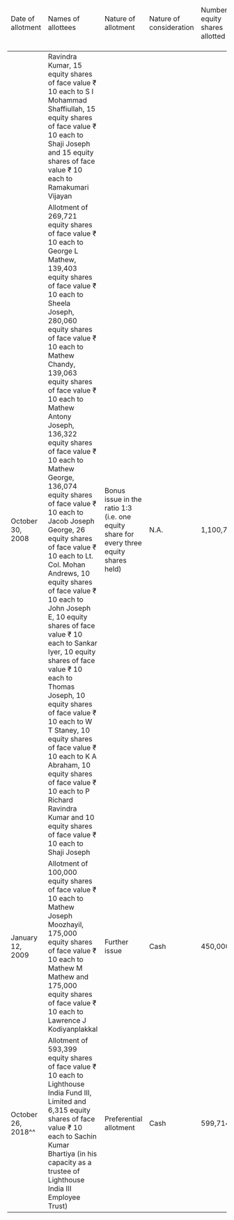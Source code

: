 <table><thead><tr><td>Date of allotment</td><td>Names of allottees</td><td>Nature of allotment</td><td>Nature of consideration</td><td>Number of equity shares allotted</td><td>Face value per equity share (in ₹)</td><td>Issue price per equity share (in ₹)</td><td>Cumulative number of equity shares</td><td>Cumulative paid-up equity share capital (in ₹)</td></tr></thead><tbody><tr><td></td><td>Ravindra Kumar, 15 equity shares of face value ₹ 10 each to S I Mohammad Shaffiullah, 15 equity shares of face value ₹ 10 each to Shaji Joseph and 15 equity shares of face value ₹ 10 each to Ramakumari Vijayan</td><td></td><td></td><td></td><td></td><td></td><td></td><td></td></tr><tr><td>October 30, 2008</td><td>Allotment of 269,721 equity shares of face value ₹ 10 each to George L Mathew, 139,403 equity shares of face value ₹ 10 each to Sheela Joseph, 280,060 equity shares of face value ₹ 10 each to Mathew Chandy, 139,063 equity shares of face value ₹ 10 each to Mathew Antony Joseph, 136,322 equity shares of face value ₹ 10 each to Mathew George, 136,074 equity shares of face value ₹ 10 each to Jacob Joseph George, 26 equity shares of face value ₹ 10 each to Lt. Col. Mohan Andrews, 10 equity shares of face value ₹ 10 each to John Joseph E, 10 equity shares of face value ₹ 10 each to Sankar Iyer, 10 equity shares of face value ₹ 10 each to Thomas Joseph, 10 equity shares of face value ₹ 10 each to W T Staney, 10 equity shares of face value ₹ 10 each to K A Abraham, 10 equity shares of face value ₹ 10 each to P Richard Ravindra Kumar and 10 equity shares of face value ₹ 10 each to Shaji Joseph</td><td>Bonus issue in the ratio 1:3 (i.e. one equity share for every three equity shares held)</td><td>N.A.</td><td>1,100,739</td><td>10</td><td>N.A.</td><td>4,402,955</td><td>44,029,550</td></tr><tr><td>January 12, 2009</td><td>Allotment of 100,000 equity shares of face value ₹ 10 each to Mathew Joseph Moozhayil, 175,000 equity shares of face value ₹ 10 each to Mathew M Mathew and 175,000 equity shares of face value ₹ 10 each to Lawrence J Kodiyanplakkal</td><td>Further issue</td><td>Cash</td><td>450,000</td><td>10</td><td>100</td><td>4,852,955</td><td>48,529,550</td></tr><tr><td>October 26, 2018^^</td><td>Allotment of 593,399 equity shares of face value ₹ 10 each to Lighthouse India Fund III, Limited and 6,315 equity shares of face value ₹ 10 each to Sachin Kumar Bhartiya (in his capacity as a trustee of Lighthouse India III Employee Trust)</td><td>Preferential allotment</td><td>Cash</td><td>599,714</td><td>10</td><td>1,267.27</td><td>5,452,669</td><td>54,526,690</td></tr></tbody></table>
